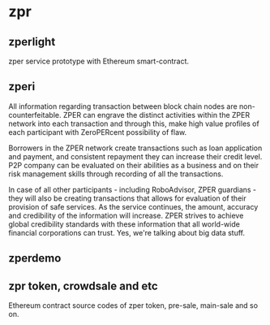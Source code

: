 # zpr

## zperlight
zper service prototype with Ethereum smart-contract.

## zperi
All information regarding transaction between block chain nodes are non-counterfeitable. ZPER can engrave the distinct activities within the ZPER network into each transaction and through this, make high value profiles of each participant with ZeroPERcent possibility of flaw.

Borrowers in the ZPER network create transactions such as loan application and payment, and consistent repayment they can increase their credit level. P2P company can be evaluated on their abilities as a business and on their risk management skills through recording of all the transactions.

In case of all other participants - including RoboAdvisor, ZPER guardians - they will also be creating transactions that allows for evaluation of their provision of safe services. As the service continues, the amount, accuracy and credibility of the information will increase. ZPER strives to achieve global credibility standards with these information that all world-wide financial corporations can trust. Yes, we're talking about big data stuff.


## zperdemo

## zpr token, crowdsale and etc
Ethereum contract source codes of
zper token, pre-sale, main-sale and so on.
